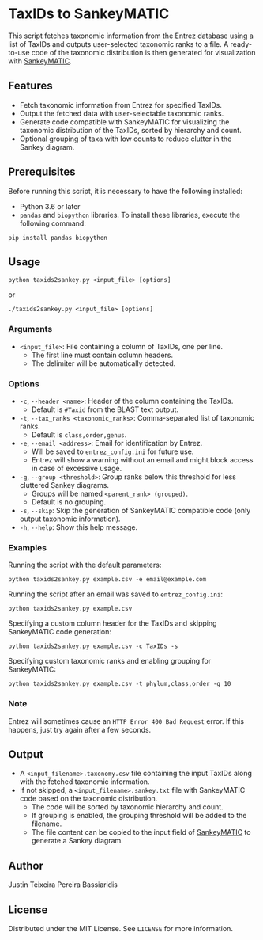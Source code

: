 # TaxIDs to SankeyMATIC
This script fetches taxonomic information from the Entrez database using a list of TaxIDs and outputs user-selected taxonomic ranks to a file.
A ready-to-use code of the taxonomic distribution is then generated for visualization with [SankeyMATIC](https://sankeymatic.com/).


## Features
* Fetch taxonomic information from Entrez for specified TaxIDs.
* Output the fetched data with user-selectable taxonomic ranks.
* Generate code compatible with SankeyMATIC for visualizing the taxonomic distribution of the TaxIDs, sorted by hierarchy and count.
* Optional grouping of taxa with low counts to reduce clutter in the Sankey diagram.


## Prerequisites
Before running this script, it is necessary to have the following installed:
* Python 3.6 or later
* `pandas` and `biopython` libraries. To install these libraries, execute the following command:
```
pip install pandas biopython
```


## Usage
```
python taxids2sankey.py <input_file> [options]
```
or
```
./taxids2sankey.py <input_file> [options]
```

### Arguments
* `<input_file>`: File containing a column of TaxIDs, one per line.
  * The first line must contain column headers.
  * The delimiter will be automatically detected.


### Options
* `-c`, `--header <name>`: Header of the column containing the TaxIDs.
  * Default is `#Taxid` from the BLAST text output.
* `-t`, `--tax_ranks <taxonomic_ranks>`: Comma-separated list of taxonomic ranks.
  * Default is `class,order,genus`.
* `-e`, `--email <address>`: Email for identification by Entrez.
  * Will be saved to `entrez_config.ini` for future use.
  * Entrez will show a warning without an email and might block access in case of excessive usage.
* `-g`, `--group <threshold>`: Group ranks below this threshold for less cluttered Sankey diagrams.
  * Groups will be named `<parent_rank> (grouped)`.
  * Default is no grouping.
* `-s`, `--skip`: Skip the generation of SankeyMATIC compatible code (only output taxonomic information).
* `-h`, `--help`: Show this help message.


### Examples
Running the script with the default parameters:
```
python taxids2sankey.py example.csv -e email@example.com
```

Running the script after an email was saved to `entrez_config.ini`:
```
python taxids2sankey.py example.csv
```

Specifying a custom column header for the TaxIDs and skipping SankeyMATIC code generation:
```
python taxids2sankey.py example.csv -c TaxIDs -s
```

Specifying custom taxonomic ranks and enabling grouping for SankeyMATIC:
```
python taxids2sankey.py example.csv -t phylum,class,order -g 10
```


### Note
Entrez will sometimes cause an `HTTP Error 400 Bad Request` error. If this happens, just try again after a few seconds.


## Output
* A `<input_filename>.taxonomy.csv` file containing the input TaxIDs along with the fetched taxonomic information.
* If not skipped, a `<input_filename>.sankey.txt` file with SankeyMATIC code based on the taxonomic distribution.
  * The code will be sorted by taxonomic hierarchy and count.
  * If grouping is enabled, the grouping threshold will be added to the filename.
  * The file content can be copied to the input field of [SankeyMATIC](https://sankeymatic.com/build/) to generate a Sankey diagram.


## Author
Justin Teixeira Pereira Bassiaridis


## License
Distributed under the MIT License. See `LICENSE` for more information.
